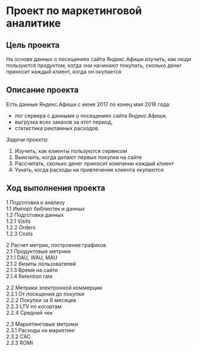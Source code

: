 # Проект по маркетинговой аналитике

## Цель проекта
На основе данных о посещениях сайта Яндекс.Афиши изучить, как люди пользуются продуктом, когда они начинают покупать, сколько денег приносит каждый клиент, когда он окупается

## Описание проекта 

Есть данные Яндекс.Афиши с июня 2017 по конец мая 2018 года:
* лог сервера с данными о посещениях сайта Яндекс.Афиши,
* выгрузка всех заказов за этот период,
* статистика рекламных расходов.

*Задачи проекта:* 
1. Изучить, как клиенты пользуются сервисом
2. Выяснить, когда делают первые покупки на сайте
3. Рассчитать, сколько денег приносит компании каждый клиент
4. Узнать, когда расходы на привлечение клиента окупаются



## Ход выполнения проекта

1  Подготовка к анализу <br>
1.1  Импорт библиотек и данных <br>
1.2  Подготовка данных <br>
1.2.1  Visits <br>
1.2.2  Orders <br>
1.2.3  Costs <br>

2  Расчет метрик, построение графиков <br>
2.1  Продуктовые метрики <br>
2.1.1  DAU, WAU, MAU <br>
2.1.2  Визиты пользователей <br>
2.1.3  Время на сайте <br>
2.1.4  Retention rate <br>

2.2  Метрики электронной коммерции <br>
2.2.1  От посещения до покупки <br>
2.2.2  Покупки за 6 месяцев <br>
2.2.3  LTV по когортам <br>
2.2.4  Средний чек <br>

2.3  Маркетинговые метрики <br>
2.3.1  Расходы на маркетинг <br>
2.3.2  CAC <br>
2.3.3  ROMI


